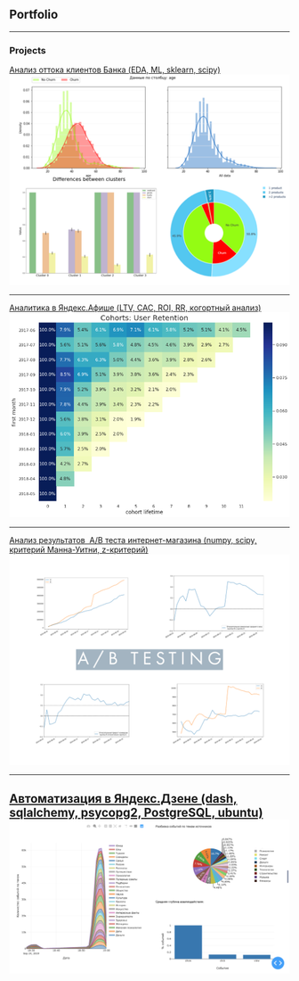 ## Portfolio

---

### Projects

[Анализ оттока клиентов Банка (EDA, ML, sklearn, scipy)](churn_final.md)
<img src="images/img_churn_pro.png?raw=true"/>

---
[Аналитика в Яндекс.Афише (LTV, CAC, ROI, RR, когортный анализ)](yandex_afisha.md)
<img src="images/rr_heatmap.png?raw=true"/>

---
[Анализ результатов  A/B теста интернет-магазина (numpy, scipy, критерий Манна-Уитни, z-критерий)](project_1.md)
<img src="images/ab_cover.png?raw=true"/>

---

[Автоматизация в Яндекс.Дзене (dash, sqlalchemy, psycopg2, PostgreSQL, ubuntu)](automation.md)
<img src="images/dash_screen1.png?raw=true"/>
---


<!--<p style="font-size:11px">Page template forked from <a href="https://github.com/evanca/quick-portfolio">evanca</a></p>-->
<!-- Remove above link if you don't want to attibute -->
